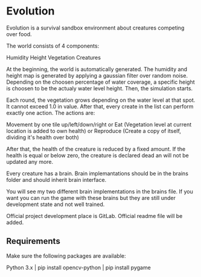 
# Evolution

Evolution is a survival sandbox environment about creatures competing over food.

The world consists of 4 components:

Humidity
Height
Vegetation
Creatures

At the beginning, the world is automatically generated. The humidity and height map is generated by applying a gaussian filter over random noise. Depending on the choosen percentage of water coverage, a specific height is choosen to be the actualy water level height. Then, the simulation starts.

Each round, the vegetation grows depending on the water level at that spot. It cannot exceed 1.0 in value.
After that, every create in the list can perform exactly one action. The actions are:

Movement by one tile up/left/down/right
or
Eat (Vegetation level at current location is added to own health)
or
Reproduce (Create a copy of itself, dividing it's health over both)

After that, the health of the creature is reduced by a fixed amount.
If the health is equal  or below zero, the creature is declared dead an will not be updated any more.

Every creature has a brain. Brain implemantations should be in the brains folder and should inherit brain interface.

You will see my two different brain implementations in the brains file. If you want you can run the game with these brains but they are still under development state and not well trained.

Official project development place is GitLab.
Official readme file will be added.


## Requirements

Make sure the following packages are available:

Python 3.x | 
pip install opencv-python | 
pip install pygame
